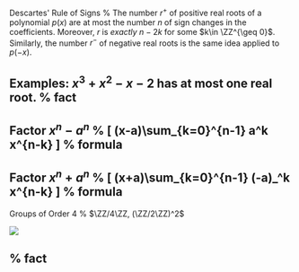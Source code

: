 Descartes' Rule of Signs
%
The number $r^+$ of positive real roots of a polynomial $p(x)$ are at most the number $n$ of sign changes in the coefficients.
Moreover, $r$ is *exactly* $n-2k$ for some $k\in \ZZ^{\geq 0}$.
Similarly, the number $r^-$ of negative real roots is the same idea applied to $p(-x)$.

Examples: $x^3 + x^2 - x - 2$ has at most one real root.
%
fact
---

Factor $x^n - a^n$
%
\[
(x-a)\sum_{k=0}^{n-1} a^k x^{n-k}
\]
%
formula
---

Factor $x^n + a^n$
%
\[
(x+a)\sum_{k=0}^{n-1} (-a)_^k x^{n-k}
\]
%
formula
---

Groups of Order 4
%
$\ZZ/4\ZZ, (\ZZ/2\ZZ)^2$

![](https://i.imgur.com/8H2HQKO.png)

%
fact
---


